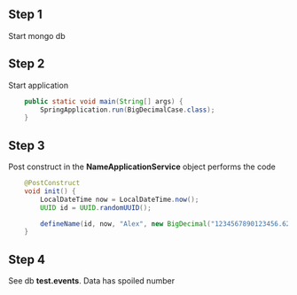 ## Step 1
Start mongo db

## Step 2
Start application

```java
    public static void main(String[] args) {
        SpringApplication.run(BigDecimalCase.class);
    }
```

## Step 3
Post construct in the **NameApplicationService** object performs the code

```java
    @PostConstruct
    void init() {
        LocalDateTime now = LocalDateTime.now();
        UUID id = UUID.randomUUID();

        defineName(id, now, "Alex", new BigDecimal("1234567890123456.62"));
    }
```

## Step 4 
See db **test.events**. Data has spoiled number